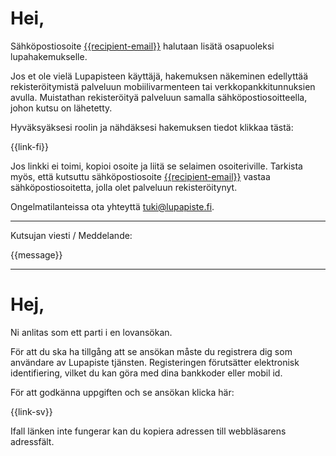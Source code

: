 # Hei,

S&auml;hk&ouml;postiosoite [{{recipient-email}}]({{recipient-email}}) halutaan lis&auml;t&auml; osapuoleksi lupahakemukselle.

Jos et ole viel&auml; Lupapisteen k&auml;ytt&auml;j&auml;, hakemuksen n&auml;keminen edellytt&auml;&auml; rekister&ouml;itymist&auml; palveluun mobiilivarmenteen tai verkkopankkitunnuksien avulla. Muistathan rekister&ouml;ity&auml; palveluun samalla s&auml;hk&ouml;postiosoitteella, johon kutsu on l&auml;hetetty.

Hyv&auml;ksy&auml;ksesi roolin ja n&auml;hd&auml;ksesi hakemuksen tiedot klikkaa t&auml;st&auml;:

{{link-fi}}

Jos linkki ei toimi, kopioi osoite ja liit&auml; se selaimen osoiteriville. Tarkista my&ouml;s, ett&auml; kutsuttu s&auml;hk&ouml;postiosoite [{{recipient-email}}]({{recipient-email}}) vastaa s&auml;hk&ouml;postiosoitetta, jolla olet palveluun rekister&ouml;itynyt.

Ongelmatilanteissa ota yhteytt&auml; [tuki@lupapiste.fi](tuki@lupapiste.fi).


---

Kutsujan viesti / Meddelande:

{{message}}

---

# Hej,

Ni anlitas som ett parti i en lovans&ouml;kan.

F&ouml;r att du ska ha tillg&aring;ng att se ans&ouml;kan m&aring;ste du registrera dig som anv&auml;ndare av Lupapiste tj&auml;nsten. Registeringen f&ouml;ruts&auml;tter elektronisk identifiering, vilket du kan g&ouml;ra med dina bankkoder eller mobil id.

F&ouml;r att godk&auml;nna uppgiften och se ans&ouml;kan klicka h&auml;r:

{{link-sv}}

Ifall l&auml;nken inte fungerar kan du kopiera adressen till webbl&auml;sarens adressf&auml;lt.
